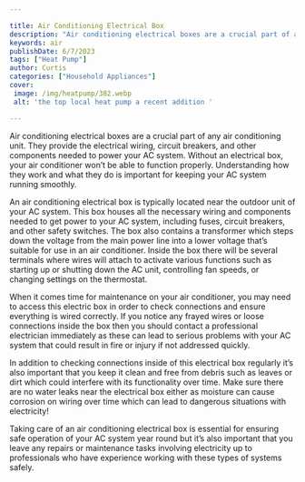 ```yaml
---

title: Air Conditioning Electrical Box
description: "Air conditioning electrical boxes are a crucial part of any air conditioning unit. They provide the electrical wiring, circuit bre...learn about it in this post"
keywords: air
publishDate: 6/7/2023
tags: ["Heat Pump"]
author: Curtis
categories: ["Household Appliances"]
cover: 
 image: /img/heatpump/382.webp
 alt: 'the top local heat pump a recent addition '

---
```


Air conditioning electrical boxes are a crucial part of any air conditioning unit. They provide the electrical wiring, circuit breakers, and other components needed to power your AC system. Without an electrical box, your air conditioner won’t be able to function properly. Understanding how they work and what they do is important for keeping your AC system running smoothly.

An air conditioning electrical box is typically located near the outdoor unit of your AC system. This box houses all the necessary wiring and components needed to get power to your AC system, including fuses, circuit breakers, and other safety switches. The box also contains a transformer which steps down the voltage from the main power line into a lower voltage that’s suitable for use in an air conditioner. Inside the box there will be several terminals where wires will attach to activate various functions such as starting up or shutting down the AC unit, controlling fan speeds, or changing settings on the thermostat. 

When it comes time for maintenance on your air conditioner, you may need to access this electric box in order to check connections and ensure everything is wired correctly. If you notice any frayed wires or loose connections inside the box then you should contact a professional electrician immediately as these can lead to serious problems with your AC system that could result in fire or injury if not addressed quickly. 

In addition to checking connections inside of this electrical box regularly it’s also important that you keep it clean and free from debris such as leaves or dirt which could interfere with its functionality over time. Make sure there are no water leaks near the electrical box either as moisture can cause corrosion on wiring over time which can lead to dangerous situations with electricity! 

Taking care of an air conditioning electrical box is essential for ensuring safe operation of your AC system year round but it’s also important that you leave any repairs or maintenance tasks involving electricity up to professionals who have experience working with these types of systems safely.
